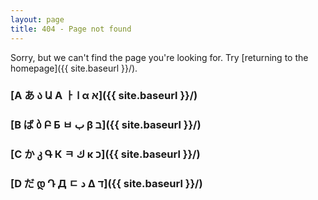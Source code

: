 ```yaml
---
layout: page
title: 404 - Page not found
---
```


Sorry, but we can't find the page you're looking for. Try [returning to the homepage]({{ site.baseurl }}/).


### [A あ ა Ա A ㅏ ا α א]({{ site.baseurl }}/)

### [B ば ბ Բ Б ㅂ ب β ב]({{ site.baseurl }}/)

### [C か კ Գ К ㅋ ك κ כ]({{ site.baseurl }}/)

### [D だ დ Դ Д ㄷ د Δ ד]({{ site.baseurl }}/)